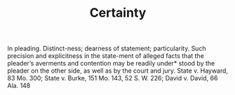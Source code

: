 ---
title: Certainty
letter: C
permalink: "/definitions/bld-certainty.html"
body: In pleading. Distinct-ness; dearness of statement; particularity. Such precision
  and explicitness in the state-ment of alleged facts that the pleader’s averments
  and contention may be readily under* stood by the pleader on the other side, as
  well as by the court and jury. State v. Hayward, 83 Mo. 300; State v. Burke, 151
  Mo. 143, 52 S. W. 226; David v. David, 66 Ala. 148
published_at: '2018-07-07'
source: Black's Law Dictionary 2nd Ed (1910)
layout: post
---